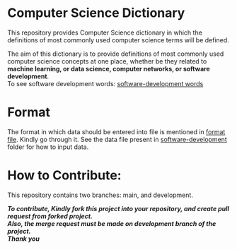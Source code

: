 # Computer Science Dictionary
This repository provides Computer Science dictionary in which the definitions of most commonly used computer science terms will be defined.  

The aim of this dictionary is to provide definitions of most commonly used computer science concepts at one place, whether be they related to **machine learning, or data science, computer networks, or software development**.  
To see software development words: [software-development words](computer-science/coputer-science-terms.md)

# Format
The format in which data should be entered into file is mentioned in [format file](format.md). Kindly go through it. See the data file present in [software-development](software-development) folder for how to input data.

# How to Contribute:
This repository contains two branches: main, and development.

***To contribute, Kindly fork this project into your repository, and create pull request from forked project.  
Also, the merge request must be made on development branch of the project.  
Thank you***


